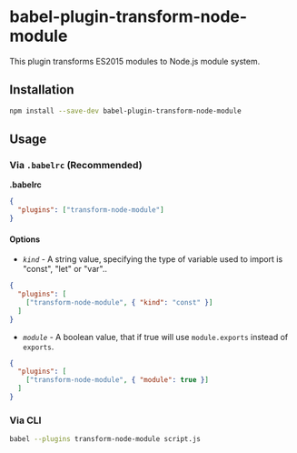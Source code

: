 # babel-plugin-transform-node-module
This plugin transforms ES2015 modules to Node.js module system.

## Installation

```bash
npm install --save-dev babel-plugin-transform-node-module
```

## Usage

### Via `.babelrc` (Recommended)

**.babelrc**

```json
{
  "plugins": ["transform-node-module"]
}
```

#### Options

- *`kind`* - A string value, specifying the type of variable used to import is "const", "let" or "var"..

```json
{
  "plugins": [
    ["transform-node-module", { "kind": "const" }]
  ]
}
```

- *`module`* - A boolean value, that if true will use `module.exports` instead of `exports`.

```json
{
  "plugins": [
    ["transform-node-module", { "module": true }]
  ]
}
```

### Via CLI

```bash
babel --plugins transform-node-module script.js
```
